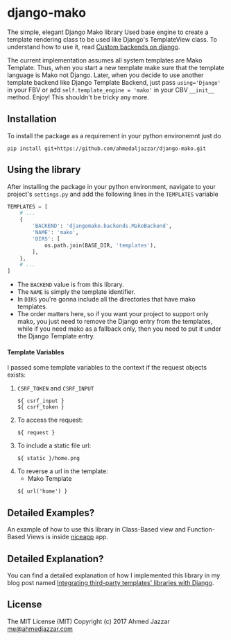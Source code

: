 # django-mako
The simple, elegant Django Mako library
Used base engine to create a template rendering class to be used like Django's TemplateView class. To understand how to use it, read [Custom backends on django](https://docs.djangoproject.com/en/1.8/topics/templates/#custom-backends).

The current implementation assumes all system templates are Mako Template. Thus, when you start a new template make sure that the template language is Mako not Django. Later, when you decide to use another template backend like Django Template Backend, just pass `using='Django'` in your FBV or add `self.template_engine = 'mako'` in your CBV `__init__` method. 
Enjoy! This shouldn't be tricky any more.


## Installation
To install the package as a requirement in your python environemnt just
do
```
pip install git+https://github.com/ahmedaljazzar/django-mako.git
```

## Using the library
After installing the package in your python environment, navigate to 
your project's `settings.py` and add the following lines in the 
`TEMPLATES` variable

```python
TEMPLATES = [
    # ...
    {
        'BACKEND': 'djangomako.backends.MakoBackend',
        'NAME': 'mako',
        'DIRS': [
            os.path.join(BASE_DIR, 'templates'),
        ],
    },
    # ...
]
```

- The `BACKEND` value is from this library.
- The `NAME` is simply the template identifier.
- In `DIRS` you're gonna include all the directories that have mako 
templates.
- The order matters here, so if you want your project to 
support only mako, you just need to remove the Django entry from the 
templates, while if you need mako as a fallback only, then you need to
put it under the Django Template entry.


#### Template Variables

I passed some template variables to the context if the request objects 
exists:

1. `CSRF_TOKEN` and `CSRF_INPUT`
    ```mako
    ${ csrf_input }
    ${ csrf_token }
    ```
1. To access the request:
    ```mako
    ${ request }
    ```
1. To include a static file url:
    ```mako
    ${ static }/home.png
    ```
1. To reverse a url in the template:
    - Mako Template
    ```mako
    ${ url('home') }
    ```

## Detailed Examples?
An example of how to use this library in Class-Based view and 
Function-Based Views is inside [niceapp](https://github.com/ahmedaljazzar/django-mako/tree/master/niceapp)
app.

## Detailed Explanation?
You can find a detailed explanation of how I implemented this library 
in my blog post named [Integrating third-party templates' libraries with Django](https://ahmedjazzar.com/single-post/Mako-Django).

## License
The MIT License (MIT)
Copyright (c) 2017 Ahmed Jazzar <me@ahmedjazzar.com>
